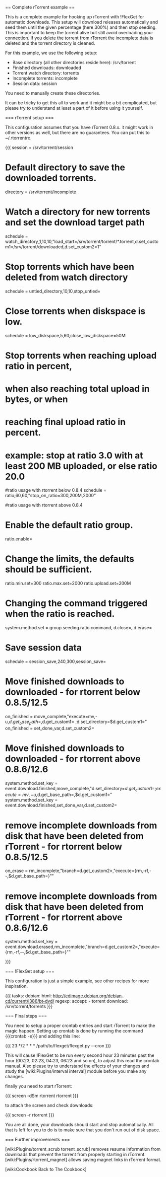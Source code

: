 == Complete rTorrent example ==

This is a complete example for hooking up rTorrent with !FlexGet for automatic downloads. This setup will download releases automatically and seed them until the given percentage (here 300%) and then stop seeding. This is important to keep the torrent alive but still avoid overloading your connection. If you delete the torrent from rTorrent the incomplete data is deleted and the torrent directory is cleaned.

For this example, we use the following setup:
 * Base directory (all other directories reside here): /srv/torrent
 * Finished downloads: downloaded
 * Torrent watch directory: torrents
 * Incomplete torrents: incomplete
 * Session data: session

You need to manually create these directories.

It can be tricky to get this all to work and it might be a bit complicated, but please try to understand at least a part of it before using it yourself.

=== rTorrent setup ===

This configuration assumes that you have rTorrent 0.8.x. it might work in other versions as well, but there are no guarantees. You can put this to ~/.rtorrentrc.

{{{
session = /srv/torrent/session

# Default directory to save the downloaded torrents.
directory = /srv/torrent/incomplete


# Watch a directory for new torrents and set the download target path
schedule = watch_directory_1,10,10,"load_start=/srv/torrent/torrent/*.torrent,d.set_custom1=/srv/torrent/downloaded,d.set_custom2=1"

# Stop torrents which have been deleted from watch directory
schedule = untied_directory,10,10,stop_untied=

# Close torrents when diskspace is low.
schedule = low_diskspace,5,60,close_low_diskspace=50M

# Stop torrents when reaching upload ratio in percent,
# when also reaching total upload in bytes, or when
# reaching final upload ratio in percent.
# example: stop at ratio 3.0 with at least 200 MB uploaded, or else ratio 20.0
#ratio usage with rtorrent below 0.8.4
schedule = ratio,60,60,"stop_on_ratio=300,200M,2000"

#ratio usage with rtorrent above 0.8.4
# Enable the default ratio group.
ratio.enable=
# Change the limits, the defaults should be sufficient.
ratio.min.set=300
ratio.max.set=2000
ratio.upload.set=200M
# Changing the command triggered when the ratio is reached.
system.method.set = group.seeding.ratio.command, d.close=, d.erase=


# Save session data
schedule = session_save,240,300,session_save=

# Move finished downloads to downloaded - for rtorrent below 0.8.5/12.5
on_finished = move_complete,"execute=mv,-u,$d.get_base_path=,$d.get_custom1= ;d.set_directory=$d.get_custom1="
on_finished = set_done_var,d.set_custom2=

# Move finished downloads to downloaded - for rtorrent above 0.8.6/12.6
system.method.set_key = event.download.finished,move_complete,"d.set_directory=$d.get_custom1=;execute=mv,-u,$d.get_base_path=,$d.get_custom1="
system.method.set_key = event.download.finished,set_done_var,d.set_custom2=

# remove incomplete downloads from disk that have been deleted from rTorrent - for rtorrent below 0.8.5/12.5
on_erase = rm_incomplete,"branch=d.get_custom2=,\"execute={rm,-rf,--,$d.get_base_path=}\""

# remove incomplete downloads from disk that have been deleted from rTorrent - for rtorrent above 0.8.6/12.6
system.method.set_key = event.download.erased,rm_incomplete,"branch=d.get_custom2=,\"execute={rm,-rf,--,$d.get_base_path=}\""

}}}

=== !FlexGet setup ===

This configuration is just a simple example, see other recipes for more inspiration.

{{{
tasks:
  debian:
    html: http://cdimage.debian.org/debian-cd/current/i386/bt-dvd/
    regexp:
      accept:
        - torrent
    download: /srv/torrent/torrents
}}}

=== Final steps ===

You need to setup a proper crontab entries and start rTorrent to make the magic happen. Setting up crontab is done by running the command {{{crontab -e}}} and adding this line:

{{{
23 */2 * * * /path/to/flexget/flexget.py --cron
}}}

This will cause !FlexGet to be run every second hour 23 minutes past the hour (00:23, 02:23, 04:23, 06:23 and so on), to adjust this read the crontab manual. Also please try to understand the effects of your changes and study the [wiki:Plugins/interval interval] module before you make any changes.

finally you need to start rTorrent:

{{{
screen -dSm rtorrent rtorrent
}}}

to attach the screen and check downloads:

{{{
screen -r rtorrent
}}}

You are all done, your downloads should start and stop automatically. All that is left for you to do is to make sure that you don't run out of disk space. 

=== Further improvements ===

[wiki:Plugins/torrent_scrub torrent_scrub] removes resume information from downloads that prevent the torrent from properly starting in rTorrent.
[wiki:Plugins/rtorrent_magnet] allows saving magnet links in rTorrent format.

[wiki:Cookbook Back to The Cookbook]
